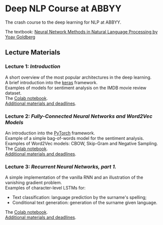# Deep NLP Course at ABBYY

The crash course to the deep learning for NLP at ABBYY.

The textbook: [Neural Network Methods in Natural Language Processing by Yoav Goldberg](https://www.amazon.com/Language-Processing-Synthesis-Lectures-Technologies/dp/1627052984)

## Lecture Materials
### Lecture 1: *Introduction*  
A short overview of the most popular architectures in the deep learning.   
A brief introduction into the [keras](keras.io) framework.  
Examples of models for sentiment analysis on the IMDB movie review dataset.  
The [Colab notebook](https://colab.research.google.com/notebook#fileId=1KGy9Hm3y4asE6ohg3QD77w2nZV3V9_08).  
[Additional materials and deadlines](https://github.com/DanAnastasyev/DeepNLP-Course/tree/master/Lecture%201%20-%20Introduction).

### Lecture 2: *Fully-Connected Neural Networks and Word2Vec Models*  
An introduction into the [PyTorch](pytorch.org) framework.   
Example of a simple bag-of-words model for the sentiment analysis.  
Examples of Word2Vec models: CBOW, Skip-Gram and Negative Sampling.  
The [Colab notebook](https://colab.research.google.com/drive/15tg6jTt1F0oR5PzFlcZNBnpPiu4se1m3).  
[Additional materials and deadlines](https://github.com/DanAnastasyev/DeepNLP-Course/tree/master/Lecture%202%20-%20PyTorch%20%26%20Word2Vec).

### Lecture 3: *Recurrent Neural Networks, part 1.*  
A simple implementation of the vanilla RNN and an illustration of the vanishing gradient problem.  
Examples of character-level LSTMs for:
- Text classification: language prediction by the surname's spelling;
- Conditional text generation: generation of the surname given language.  

The [Colab notebook](https://colab.research.google.com/drive/1mLUuEcEBAqw8WwlezEgkXhjeulOAE5fW).  
[Additional materials and deadlines](https://github.com/DanAnastasyev/DeepNLP-Course/tree/master/Lecture%203%20-%20RNNs).
